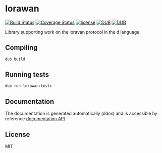 # lorawan
[![Build Status](https://travis-ci.org/LLC-CERERIS/lorawan.svg?branch=dev)](https://travis-ci.org/LLC-CERERIS/lorawan) [![Coverage Status](https://coveralls.io/repos/github/LLC-CERERIS/lorawan/badge.svg?branch=dev)](https://coveralls.io/github/LLC-CERERIS/lorawan?branch=dev) [![license](https://img.shields.io/github/license/mashape/apistatus.svg)](https://github.com/LLC-CERERIS/lorawan/blob/master/LICENSE) [![DUB](https://img.shields.io/dub/v/lorawan.svg)](https://code.dlang.org/packages/lorawan) [![DUB](https://img.shields.io/dub/dt/lorawan.svg)](https://code.dlang.org/packages/lorawan)

Library supporting work on the loravan protocol in the d language

## Compiling
```sh
dub build
```

## Running tests
```sh
dub run lorawan:tests
```

## Documentation
The documentation is generated automatically (ddox) and is accessible by reference [documentation API](https://llc-cereris.github.io/lorawan/)

## License
MIT
